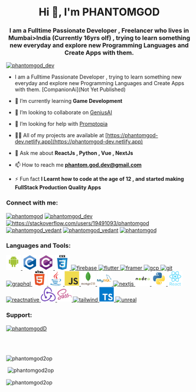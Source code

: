 <h1 align="center">Hi 👋, I'm PHANTOMGOD</h1>
<h3 align="center">I am a Fulltime Passionate Developer , Freelancer who lives in Mumbai>India (Currently 16yrs olf) , trying to learn something new everyday and explore new Programming Languages and Create Apps with them.</h3>

<p align="left"> <a href="https://twitter.com/phantomgod_dev" target="blank"><img src="https://img.shields.io/twitter/follow/phantomgod_dev?logo=twitter&style=for-the-badge" alt="phantomgod_dev" /></a> </p>

- I am a Fulltime Passionate Developer , trying to learn something new everyday and explore new Programming Languages and Create Apps with them. [CompanionAi](Not Yet Published)

- 🌱 I’m currently learning **Game Development**

- 👯 I’m looking to collaborate on [GeniusAI](https://github.com/PHANTOMGOD2OP/Genius-Ai)

- 🤝 I’m looking for help with [Promptopia](https://github.com/PHANTOMGOD2OP/Promptopia)

- 👨‍💻 All of my projects are available at [https://phantomgod-dev.netlify.app](https://phantomgod-dev.netlify.app)

- 💬 Ask me about **ReactJs , Python , Vue , NextJs**

- 📫 How to reach me **phantom.god.dev@gmail.com**

- ⚡ Fun fact **I Learnt how to code at the age of 12 , and started making FullStack Production Quality Apps**

<h3 align="left">Connect with me:</h3>
<p align="left">
<a href="https://codepen.io/phantomgod" target="blank"><img align="center" src="https://raw.githubusercontent.com/rahuldkjain/github-profile-readme-generator/master/src/images/icons/Social/codepen.svg" alt="phantomgod" height="30" width="40" /></a>
<a href="https://twitter.com/phantomgod_dev" target="blank"><img align="center" src="https://raw.githubusercontent.com/rahuldkjain/github-profile-readme-generator/master/src/images/icons/Social/twitter.svg" alt="phantomgod_dev" height="30" width="40" /></a>
<a href="https://stackoverflow.com/users/https://stackoverflow.com/users/19491093/phantomgod" target="blank"><img align="center" src="https://raw.githubusercontent.com/rahuldkjain/github-profile-readme-generator/master/src/images/icons/Social/stack-overflow.svg" alt="https://stackoverflow.com/users/19491093/phantomgod" height="30" width="40" /></a>
<a href="https://instagram.com/phantomgod_vedant" target="blank"><img align="center" src="https://raw.githubusercontent.com/rahuldkjain/github-profile-readme-generator/master/src/images/icons/Social/instagram.svg" alt="phantomgod_vedant" height="30" width="40" /></a>
<a href="https://dribbble.com/phantomgod_vedant" target="blank"><img align="center" src="https://raw.githubusercontent.com/rahuldkjain/github-profile-readme-generator/master/src/images/icons/Social/dribbble.svg" alt="phantomgod_vedant" height="30" width="40" /></a>
<a href="https://www.codechef.com/users/phantomgod" target="blank"><img align="center" src="https://cdn.jsdelivr.net/npm/simple-icons@3.1.0/icons/codechef.svg" alt="phantomgod" height="30" width="40" /></a>
</p>

<h3 align="left">Languages and Tools:</h3>
<p align="left"> <a href="https://developer.android.com" target="_blank" rel="noreferrer"> <img src="https://raw.githubusercontent.com/devicons/devicon/master/icons/android/android-original-wordmark.svg" alt="android" width="40" height="40"/> </a> <a href="https://www.cprogramming.com/" target="_blank" rel="noreferrer"> <img src="https://raw.githubusercontent.com/devicons/devicon/master/icons/c/c-original.svg" alt="c" width="40" height="40"/> </a> <a href="https://www.w3schools.com/cs/" target="_blank" rel="noreferrer"> <img src="https://raw.githubusercontent.com/devicons/devicon/master/icons/csharp/csharp-original.svg" alt="csharp" width="40" height="40"/> </a> <a href="https://www.w3schools.com/css/" target="_blank" rel="noreferrer"> <img src="https://raw.githubusercontent.com/devicons/devicon/master/icons/css3/css3-original-wordmark.svg" alt="css3" width="40" height="40"/> </a> <a href="https://firebase.google.com/" target="_blank" rel="noreferrer"> <img src="https://www.vectorlogo.zone/logos/firebase/firebase-icon.svg" alt="firebase" width="40" height="40"/> </a> <a href="https://flutter.dev" target="_blank" rel="noreferrer"> <img src="https://www.vectorlogo.zone/logos/flutterio/flutterio-icon.svg" alt="flutter" width="40" height="40"/> </a> <a href="https://www.framer.com/" target="_blank" rel="noreferrer"> <img src="https://www.vectorlogo.zone/logos/framer/framer-icon.svg" alt="framer" width="40" height="40"/> </a> <a href="https://cloud.google.com" target="_blank" rel="noreferrer"> <img src="https://www.vectorlogo.zone/logos/google_cloud/google_cloud-icon.svg" alt="gcp" width="40" height="40"/> </a> <a href="https://git-scm.com/" target="_blank" rel="noreferrer"> <img src="https://www.vectorlogo.zone/logos/git-scm/git-scm-icon.svg" alt="git" width="40" height="40"/> </a> <a href="https://graphql.org" target="_blank" rel="noreferrer"> <img src="https://www.vectorlogo.zone/logos/graphql/graphql-icon.svg" alt="graphql" width="40" height="40"/> </a> <a href="https://www.w3.org/html/" target="_blank" rel="noreferrer"> <img src="https://raw.githubusercontent.com/devicons/devicon/master/icons/html5/html5-original-wordmark.svg" alt="html5" width="40" height="40"/> </a> <a href="https://www.java.com" target="_blank" rel="noreferrer"> <img src="https://raw.githubusercontent.com/devicons/devicon/master/icons/java/java-original.svg" alt="java" width="40" height="40"/> </a> <a href="https://developer.mozilla.org/en-US/docs/Web/JavaScript" target="_blank" rel="noreferrer"> <img src="https://raw.githubusercontent.com/devicons/devicon/master/icons/javascript/javascript-original.svg" alt="javascript" width="40" height="40"/> </a> <a href="https://www.mongodb.com/" target="_blank" rel="noreferrer"> <img src="https://raw.githubusercontent.com/devicons/devicon/master/icons/mongodb/mongodb-original-wordmark.svg" alt="mongodb" width="40" height="40"/> </a> <a href="https://www.mysql.com/" target="_blank" rel="noreferrer"> <img src="https://raw.githubusercontent.com/devicons/devicon/master/icons/mysql/mysql-original-wordmark.svg" alt="mysql" width="40" height="40"/> </a> <a href="https://nextjs.org/" target="_blank" rel="noreferrer"> <img src="https://cdn.worldvectorlogo.com/logos/nextjs-2.svg" alt="nextjs" width="40" height="40"/> </a> <a href="https://nodejs.org" target="_blank" rel="noreferrer"> <img src="https://raw.githubusercontent.com/devicons/devicon/master/icons/nodejs/nodejs-original-wordmark.svg" alt="nodejs" width="40" height="40"/> </a> <a href="https://www.python.org" target="_blank" rel="noreferrer"> <img src="https://raw.githubusercontent.com/devicons/devicon/master/icons/python/python-original.svg" alt="python" width="40" height="40"/> </a> <a href="https://reactjs.org/" target="_blank" rel="noreferrer"> <img src="https://raw.githubusercontent.com/devicons/devicon/master/icons/react/react-original-wordmark.svg" alt="react" width="40" height="40"/> </a> <a href="https://reactnative.dev/" target="_blank" rel="noreferrer"> <img src="https://reactnative.dev/img/header_logo.svg" alt="reactnative" width="40" height="40"/> </a> <a href="https://redux.js.org" target="_blank" rel="noreferrer"> <img src="https://raw.githubusercontent.com/devicons/devicon/master/icons/redux/redux-original.svg" alt="redux" width="40" height="40"/> </a> <a href="https://sass-lang.com" target="_blank" rel="noreferrer"> <img src="https://raw.githubusercontent.com/devicons/devicon/master/icons/sass/sass-original.svg" alt="sass" width="40" height="40"/> </a> <a href="https://tailwindcss.com/" target="_blank" rel="noreferrer"> <img src="https://www.vectorlogo.zone/logos/tailwindcss/tailwindcss-icon.svg" alt="tailwind" width="40" height="40"/> </a> <a href="https://www.typescriptlang.org/" target="_blank" rel="noreferrer"> <img src="https://raw.githubusercontent.com/devicons/devicon/master/icons/typescript/typescript-original.svg" alt="typescript" width="40" height="40"/> </a> <a href="https://unrealengine.com/" target="_blank" rel="noreferrer"> <img src="https://raw.githubusercontent.com/kenangundogan/fontisto/036b7eca71aab1bef8e6a0518f7329f13ed62f6b/icons/svg/brand/unreal-engine.svg" alt="unreal" width="40" height="40"/> </a> </p>

<h3 align="left">Support:</h3>
<p><a href="https://www.buymeacoffee.com/phantomgodD"> <img align="center" src="https://cdn.buymeacoffee.com/buttons/v2/default-yellow.png" height="50" width="210" alt="phantomgodD" /></a></p><br><br>

<p><img align="center" src="https://github-readme-stats.vercel.app/api/top-langs?username=phantomgod2op&show_icons=true&locale=en&layout=compact" alt="phantomgod2op" /></p>

<p>&nbsp;<img align="center" src="https://github-readme-stats.vercel.app/api?username=phantomgod2op&show_icons=true&locale=en" alt="phantomgod2op" /></p>

<p><img align="center" src="https://github-readme-streak-stats.herokuapp.com/?user=phantomgod2op&" alt="phantomgod2op" /></p>
